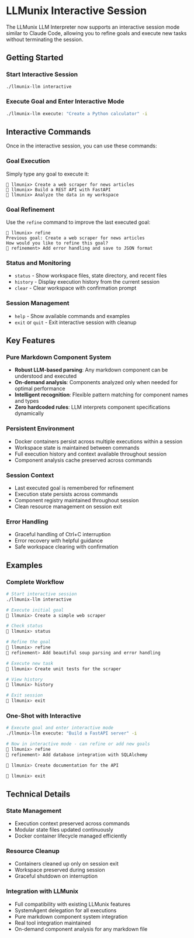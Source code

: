 # LLMunix Interactive Session

The LLMunix LLM Interpreter now supports an interactive session mode similar to Claude Code, allowing you to refine goals and execute new tasks without terminating the session.

## Getting Started

### Start Interactive Session
```bash
./llmunix-llm interactive
```

### Execute Goal and Enter Interactive Mode
```bash
./llmunix-llm execute: "Create a Python calculator" -i
```

## Interactive Commands

Once in the interactive session, you can use these commands:

### Goal Execution
Simply type any goal to execute it:
```
🎯 llmunix> Create a web scraper for news articles
🎯 llmunix> Build a REST API with FastAPI  
🎯 llmunix> Analyze the data in my workspace
```

### Goal Refinement
Use the `refine` command to improve the last executed goal:
```
🎯 llmunix> refine
Previous goal: Create a web scraper for news articles
How would you like to refine this goal?
🔄 refinement> Add error handling and save to JSON format
```

### Status and Monitoring
- `status` - Show workspace files, state directory, and recent files
- `history` - Display execution history from the current session
- `clear` - Clear workspace with confirmation prompt

### Session Management
- `help` - Show available commands and examples
- `exit` or `quit` - Exit interactive session with cleanup

## Key Features

### Pure Markdown Component System
- **Robust LLM-based parsing**: Any markdown component can be understood and executed
- **On-demand analysis**: Components analyzed only when needed for optimal performance
- **Intelligent recognition**: Flexible pattern matching for component names and types
- **Zero hardcoded rules**: LLM interprets component specifications dynamically

### Persistent Environment
- Docker containers persist across multiple executions within a session
- Workspace state is maintained between commands
- Full execution history and context available throughout session
- Component analysis cache preserved across commands

### Session Context
- Last executed goal is remembered for refinement
- Execution state persists across commands
- Component registry maintained throughout session
- Clean resource management on session exit

### Error Handling
- Graceful handling of Ctrl+C interruption
- Error recovery with helpful guidance
- Safe workspace clearing with confirmation

## Examples

### Complete Workflow
```bash
# Start interactive session
./llmunix-llm interactive

# Execute initial goal
🎯 llmunix> Create a simple web scraper

# Check status
🎯 llmunix> status

# Refine the goal
🎯 llmunix> refine
🔄 refinement> Add beautiful soup parsing and error handling

# Execute new task
🎯 llmunix> Create unit tests for the scraper

# View history
🎯 llmunix> history

# Exit session
🎯 llmunix> exit
```

### One-Shot with Interactive
```bash
# Execute goal and enter interactive mode
./llmunix-llm execute: "Build a FastAPI server" -i

# Now in interactive mode - can refine or add new goals
🎯 llmunix> refine
🔄 refinement> Add database integration with SQLAlchemy

🎯 llmunix> Create documentation for the API

🎯 llmunix> exit
```

## Technical Details

### State Management
- Execution context preserved across commands
- Modular state files updated continuously
- Docker container lifecycle managed efficiently

### Resource Cleanup
- Containers cleaned up only on session exit
- Workspace preserved during session
- Graceful shutdown on interruption

### Integration with LLMunix
- Full compatibility with existing LLMunix features
- SystemAgent delegation for all executions
- Pure markdown component system integration
- Real tool integration maintained
- On-demand component analysis for any markdown file